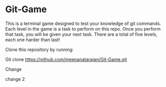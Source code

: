 # Git-Game
This is a terminal game designed to test your knowledge of git commands. Each level in the game is a task to perform on this repo. Once you perform that task, you will be given your next task. There are a total of five levels, each one harder than last!

Clone this repository by running:

Git clone https://github.com/meenanatarajan/Git-Game.git

Change

change 2